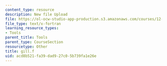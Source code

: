 ```yaml
---
content_type: resource
description: New file Upload
file: https://ol-ocw-studio-app-production.s3.amazonaws.com/courses/12-811-tropical-meteorology-spring-2011/acd8b521fa39dad927c05b739fa1e26e_gill.f
file_type: text/x-fortran
learning_resource_types:
- Tools
parent_title: Tools
parent_type: CourseSection
resourcetype: Other
title: gill.f
uid: acd8b521-fa39-dad9-27c0-5b739fa1e26e
---
```

